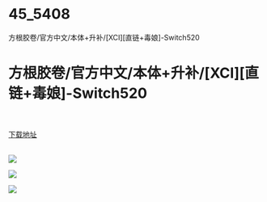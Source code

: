 # 45_5408
方根胶卷/官方中文/本体+升补/[XCI][直链+毒娘]-Switch520
# 方根胶卷/官方中文/本体+升补/[XCI][直链+毒娘]-Switch520
 <br/></br>
[下载地址](https://www.switch520.cc/article/5408 "下载地址")
<br/></br>

<p><span><strong><img src="https://ae01.alicdn.com/kf/U5c1cdb7023454cc79e73d80accdada46m.jpg"></strong></span></p>
<p><span><strong><img src="https://ae01.alicdn.com/kf/Ue952257abc034be0811c11917c422390S.jpg"></strong></span></p>
<p><span><strong><img src="https://ae01.alicdn.com/kf/U07a00dac64ba4ce398bc1152e7e49561h.jpg"></strong></span></p>
<p></p>
